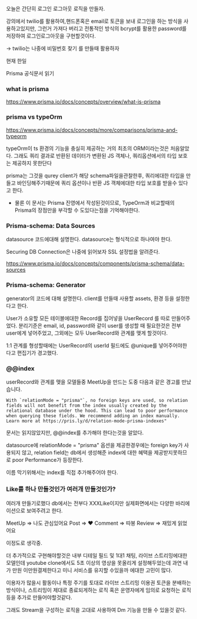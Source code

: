 오늘은 간단히 로그인 로그아웃 로직을 만들자.

강의에서 twilio를 활용하여,핸드폰혹은 email로 토큰을 보내 로그인을 하는 방식을 사용하고있지만,
그런거 가져다 버리고 전통적인 방식의 bcrypt를 활용한 password를 저장하여 로그인로그아웃을 구현할것이다.

-> twilio는 나중에 비밀번호 찾기 를 만들때 활용하자

현재 한일

Prisma 공식문서 읽기

### what is prisma

https://www.prisma.io/docs/concepts/overview/what-is-prisma

### prisma vs typeOrm

https://www.prisma.io/docs/concepts/more/comparisons/prisma-and-typeorm

typeOrm이 ts 환경의 기능을 충실히 제공하는 거의 최초의 ORM이라는것은 처음알았다.
그래도 쿼리 결과로 반환된 데이터가 변환된 JS 객체나, 쿼리옵션에서의 타입 보호는 제공하지 못한단다

prisma는 그것을 qurey client가 해당 schema파일을관찰한후, 쿼리에대한 타입을 만들고 바인딩해주기때문에 쿼리 옵션이나 반환 JS 객체에대한 타입 보호를 받을수 있다고 한다.

- 물론 이 문서는 Prisma 진영에서 작성된것이므로, TypeOrm과 비교할때의 Prisma의 장점만을 부각할 수 도있다는점을 기억해야한다.

### Prisma-schema: Data Sources

datasource 코드에대해 설명한다.
datasource는 형식적으로 하나여야 한다.

Securing DB Connection은 나중에 읽어보자
SSL 설정법을 알려준다.

https://www.prisma.io/docs/concepts/components/prisma-schema/data-sources

### Prisma-schema: Generator

generator의 코드에 대해 설명한다.
client를 만들때 사용할 assets, 환경 등을 설정한다고 한다.

User가 소유할 모든 테이블에대한 Record를 집어넣을 UserRecord 를 따로 만들어주었다.
분리기준은 email, id, password와 같이 user를 생성할 때 필요한것은 전부
user에게 넣어주었고, 그외에는 모두 UserRecord와 관계를 맺게 할것이다.

1:1 관계를 형성할때에는 UserRecord의 userId 필드에도 @unique를 넣어주어야한다고 편집기가 경고했다.

### @@index

userRecord와 관계를 맺을 모델들중 MeetUp을 만드는 도중 다음과 같은 경고를 만났습니다.

```
With `relationMode = "prisma"`, no foreign keys are used, so relation fields will not benefit from the index usually created by the relational database under the hood. This can lead to poor performance when querying these fields. We recommend adding an index manually. Learn more at https://pris.ly/d/relation-mode-prisma-indexes"
```

문서는 읽지않았지만, @@index를 추가해야 한다는것을 알았다.

datasource에 relationMode = "prisma" 옵션을 제공한경우에는
foreign key가 사용되지 않고, relation field는 db에서 생성해준 index에 대한 혜택을 제공받지못하므로 poor Performance가 등장한다.

이름 막기위해서는 index를 직접 추가해주어야 한다.

### Like를 하나 만들것인가 여러개 만들것인가?

여러개 만들기로했다
db에서는 전부다 XXXLike이지만
실제화면에서는 다양한 바리에이션으로 보여주려고 한다.

MeetUp => 나도 관심있어요
Post => ♥
Comment => 따봉
Review => 재밌게 읽었어요

이정도로 생각중.

더 추가적으로 구현해야할것은
내부 디테일 필드 및 1대1 채팅, 라이브 스트리밍에대한 모델인데
youtube clone에서도 5초 이상의 영상을 못올리게 설정해두었는데
과연 내가 만원 이만원결제한다고 미니 서비스를 유지할 수있을까 에대한 고민이 많다.

이용자가 많을시 활동이나 특정 주기를 토대로 라이브 스트리밍 이용권 토큰을 분배하는 방식이나,
스트리밍이 제대로 종료되게하는 로직
혹은 운영자에게 임의로 요청하는 로직 등을 추가로 만들어야할것같다.

그래도 Stream을 구성하는 로직을 고대로 사용하여 Dm 기능을 만들 수 있을것 같다.
